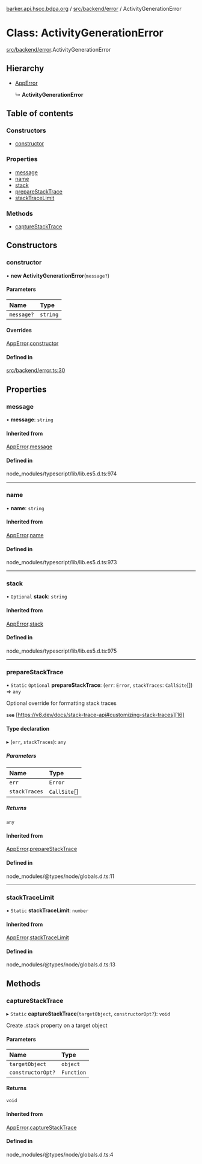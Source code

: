 [barker.api.hscc.bdpa.org][1] / [src/backend/error][2] / ActivityGenerationError

# Class: ActivityGenerationError

[src/backend/error][2].ActivityGenerationError

## Hierarchy

- [AppError][3]

  ↳ **ActivityGenerationError**

## Table of contents

### Constructors

- [constructor][4]

### Properties

- [message][5]
- [name][6]
- [stack][7]
- [prepareStackTrace][8]
- [stackTraceLimit][9]

### Methods

- [captureStackTrace][10]

## Constructors

### constructor

• **new ActivityGenerationError**(`message?`)

#### Parameters

| Name       | Type     |
| :--------- | :------- |
| `message?` | `string` |

#### Overrides

[AppError][3].[constructor][11]

#### Defined in

[src/backend/error.ts:30][12]

## Properties

### message

• **message**: `string`

#### Inherited from

[AppError][3].[message][13]

#### Defined in

node_modules/typescript/lib/lib.es5.d.ts:974

---

### name

• **name**: `string`

#### Inherited from

[AppError][3].[name][14]

#### Defined in

node_modules/typescript/lib/lib.es5.d.ts:973

---

### stack

• `Optional` **stack**: `string`

#### Inherited from

[AppError][3].[stack][15]

#### Defined in

node_modules/typescript/lib/lib.es5.d.ts:975

---

### prepareStackTrace

▪ `Static` `Optional` **prepareStackTrace**: (`err`: `Error`, `stackTraces`:
`CallSite`\[]) => `any`

Optional override for formatting stack traces

**`see`** [https://v8.dev/docs/stack-trace-api#customizing-stack-traces][16]

#### Type declaration

▸ (`err`, `stackTraces`): `any`

##### Parameters

| Name          | Type         |
| :------------ | :----------- |
| `err`         | `Error`      |
| `stackTraces` | `CallSite`[] |

##### Returns

`any`

#### Inherited from

[AppError][3].[prepareStackTrace][17]

#### Defined in

node_modules/@types/node/globals.d.ts:11

---

### stackTraceLimit

▪ `Static` **stackTraceLimit**: `number`

#### Inherited from

[AppError][3].[stackTraceLimit][18]

#### Defined in

node_modules/@types/node/globals.d.ts:13

## Methods

### captureStackTrace

▸ `Static` **captureStackTrace**(`targetObject`, `constructorOpt?`): `void`

Create .stack property on a target object

#### Parameters

| Name              | Type       |
| :---------------- | :--------- |
| `targetObject`    | `object`   |
| `constructorOpt?` | `Function` |

#### Returns

`void`

#### Inherited from

[AppError][3].[captureStackTrace][19]

#### Defined in

node_modules/@types/node/globals.d.ts:4

[1]: ../README.md
[2]: ../modules/src_backend_error.md
[3]: src_backend_error.apperror.md
[4]: src_backend_error.activitygenerationerror.md#constructor
[5]: src_backend_error.activitygenerationerror.md#message
[6]: src_backend_error.activitygenerationerror.md#name
[7]: src_backend_error.activitygenerationerror.md#stack
[8]: src_backend_error.activitygenerationerror.md#preparestacktrace
[9]: src_backend_error.activitygenerationerror.md#stacktracelimit
[10]: src_backend_error.activitygenerationerror.md#capturestacktrace
[11]: src_backend_error.apperror.md#constructor
[12]:
  https://github.com/nhscc/barker.api.hscc.bdpa.org/blob/b8087e9/src/backend/error.ts#L30
[13]: src_backend_error.apperror.md#message
[14]: src_backend_error.apperror.md#name
[15]: src_backend_error.apperror.md#stack
[16]: https://v8.dev/docs/stack-trace-api#customizing-stack-traces
[17]: src_backend_error.apperror.md#preparestacktrace
[18]: src_backend_error.apperror.md#stacktracelimit
[19]: src_backend_error.apperror.md#capturestacktrace
